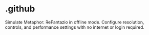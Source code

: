 # .github
Simulate Metaphor: ReFantazio in offline mode. Configure resolution, controls, and performance settings with no internet or login required.
